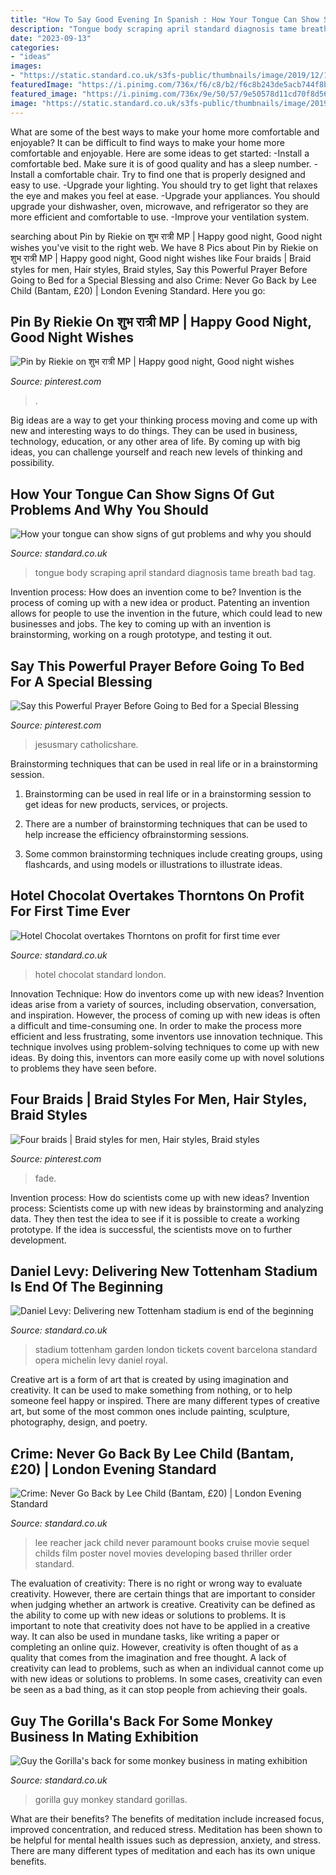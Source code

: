 ```yaml
---
title: "How To Say Good Evening In Spanish : How Your Tongue Can Show Signs Of Gut Problems And Why You Should"
description: "Tongue body scraping april standard diagnosis tame breath bad tag"
date: "2023-09-13"
categories:
- "ideas"
images:
- "https://static.standard.co.uk/s3fs-public/thumbnails/image/2019/12/18/11/tottenhamstadium1812abcd.jpg"
featuredImage: "https://i.pinimg.com/736x/f6/c8/b2/f6c8b243de5acb744f8bede057e7957a.jpg"
featured_image: "https://i.pinimg.com/736x/9e/50/57/9e50578d11cd70f8d5624e6554978ee7.jpg"
image: "https://static.standard.co.uk/s3fs-public/thumbnails/image/2019/12/18/11/tottenhamstadium1812abcd.jpg"
---
```



What are some of the best ways to make your home more comfortable and enjoyable?
It can be difficult to find ways to make your home more comfortable and enjoyable. Here are some ideas to get started: 
-Install a comfortable bed. Make sure it is of good quality and has a sleep number.
-Install a comfortable chair. Try to find one that is properly designed and easy to use.
-Upgrade your lighting. You should try to get light that relaxes the eye and makes you feel at ease.
-Upgrade your appliances. You should upgrade your dishwasher, oven, microwave, and refrigerator so they are more efficient and comfortable to use. 
-Improve your ventilation system.

	

		
searching about Pin by Riekie on शुभ रात्री MP | Happy good night, Good night wishes you've visit to the right web. We have 8 Pics about Pin by Riekie on शुभ रात्री MP | Happy good night, Good night wishes like Four braids | Braid styles for men, Hair styles, Braid styles, Say this Powerful Prayer Before Going to Bed for a Special Blessing and also Crime: Never Go Back by Lee Child (Bantam, £20) | London Evening Standard. Here you go:
		
    
## Pin By Riekie On शुभ रात्री MP | Happy Good Night, Good Night Wishes

<img loading=lazy src="https://i.pinimg.com/736x/9e/50/57/9e50578d11cd70f8d5624e6554978ee7.jpg" onerror="this.onerror=null;this.src='https://tse2.mm.bing.net/th?id=OIP.SeG4q5sPHAiW-rJRN-q_nAHaJ4&amp;pid=15.1';" alt="Pin by Riekie on शुभ रात्री MP | Happy good night, Good night wishes">

_Source: pinterest.com_

>. 

	

Big ideas are a way to get your thinking process moving and come up with new and interesting ways to do things. They can be used in business, technology, education, or any other area of life. By coming up with big ideas, you can challenge yourself and reach new levels of thinking and possibility.

    
## How Your Tongue Can Show Signs Of Gut Problems And Why You Should

<img loading=lazy src="https://static.standard.co.uk/s3fs-public/thumbnails/image/2019/04/03/11/tongue-scraping.jpg" onerror="this.onerror=null;this.src='https://tse2.mm.bing.net/th?id=OIP.KmnqfRMgZs6QJ6FCkI4LOAHaE8&amp;pid=15.1';" alt="How your tongue can show signs of gut problems and why you should">

_Source: standard.co.uk_

>tongue body scraping april standard diagnosis tame breath bad tag. 

	

Invention process: How does an invention come to be?
Invention is the process of coming up with a new idea or product. Patenting an invention allows for people to use the invention in the future, which could lead to new businesses and jobs. The key to coming up with an invention is brainstorming, working on a rough prototype, and testing it out.

    
## Say This Powerful Prayer Before Going To Bed For A Special Blessing

<img loading=lazy src="https://i.pinimg.com/736x/f4/5a/a3/f45aa38c60b3dc551936f68fb3a2efe1.jpg" onerror="this.onerror=null;this.src='https://tse3.mm.bing.net/th?id=OIP.XfcwiDS3DvosH7RPj6rT_QHaLH&amp;pid=15.1';" alt="Say this Powerful Prayer Before Going to Bed for a Special Blessing">

_Source: pinterest.com_

>jesusmary catholicshare. 

	

Brainstorming techniques that can be used in real life or in a brainstorming session.
1. Brainstorming can be used in real life or in a brainstorming session to get ideas for new products, services, or projects.
2. There are a number of brainstorming techniques that can be used to help increase the efficiency ofbrainstorming sessions.

3. Some common brainstorming techniques include creating groups, using flashcards, and using models or illustrations to illustrate ideas.

    
## Hotel Chocolat Overtakes Thorntons On Profit For First Time Ever

<img loading=lazy src="https://www.standard.co.uk/s3fs-public/thumbnails/image/2015/03/24/12/Hotel-chocolat.jpg" onerror="this.onerror=null;this.src='https://tse4.mm.bing.net/th?id=OIP.bykoFJHz1BDaSXOIdXMPwQHaE8&amp;pid=15.1';" alt="Hotel Chocolat overtakes Thorntons on profit for first time ever">

_Source: standard.co.uk_

>hotel chocolat standard london. 

	

Innovation Technique: How do inventors come up with new ideas?
Invention ideas arise from a variety of sources, including observation, conversation, and inspiration. However, the process of coming up with new ideas is often a difficult and time-consuming one. In order to make the process more efficient and less frustrating, some inventors use innovation technique. This technique involves using problem-solving techniques to come up with new ideas. By doing this, inventors can more easily come up with novel solutions to problems they have seen before.

    
## Four Braids | Braid Styles For Men, Hair Styles, Braid Styles

<img loading=lazy src="https://i.pinimg.com/736x/f6/c8/b2/f6c8b243de5acb744f8bede057e7957a.jpg" onerror="this.onerror=null;this.src='https://tse3.mm.bing.net/th?id=OIP.n7BWPKfWSEm7TB0NAd6C-QHaNL&amp;pid=15.1';" alt="Four braids | Braid styles for men, Hair styles, Braid styles">

_Source: pinterest.com_

>fade. 

	

Invention process: How do scientists come up with new ideas?
Invention process: Scientists come up with new ideas by brainstorming and analyzing data. They then test the idea to see if it is possible to create a working prototype. If the idea is successful, the scientists move on to further development.

    
## Daniel Levy: Delivering New Tottenham Stadium Is End Of The Beginning

<img loading=lazy src="https://static.standard.co.uk/s3fs-public/thumbnails/image/2019/12/18/11/tottenhamstadium1812abcd.jpg" onerror="this.onerror=null;this.src='https://tse4.mm.bing.net/th?id=OIP.ZAYEQh4Dfo7EB71UcmdFigHaE8&amp;pid=15.1';" alt="Daniel Levy: Delivering new Tottenham stadium is end of the beginning">

_Source: standard.co.uk_

>stadium tottenham garden london tickets covent barcelona standard opera michelin levy daniel royal. 

	

Creative art is a form of art that is created by using imagination and creativity. It can be used to make something from nothing, or to help someone feel happy or inspired. There are many different types of creative art, but some of the most common ones include painting, sculpture, photography, design, and poetry.

    
## Crime: Never Go Back By Lee Child (Bantam, £20) | London Evening Standard

<img loading=lazy src="https://www.standard.co.uk/s3fs-public/thumbnails/image/2013/08/15/15/Never-Go-Back---Lee-Child.jpg" onerror="this.onerror=null;this.src='https://tse3.mm.bing.net/th?id=OIP.PINRGfzNB9obEZHjQET3JAHaLH&amp;pid=15.1';" alt="Crime: Never Go Back by Lee Child (Bantam, £20) | London Evening Standard">

_Source: standard.co.uk_

>lee reacher jack child never paramount books cruise movie sequel childs film poster novel movies developing based thriller order standard. 

	

The evaluation of creativity: There is no right or wrong way to evaluate creativity. However, there are certain things that are important to consider when judging whether an artwork is creative.
Creativity can be defined as the ability to come up with new ideas or solutions to problems. It is important to note that creativity does not have to be applied in a creative way. It can also be used in mundane tasks, like writing a paper or completing an online quiz. However, creativity is often thought of as a quality that comes from the imagination and free thought. A lack of creativity can lead to problems, such as when an individual cannot come up with new ideas or solutions to problems. In some cases, creativity can even be seen as a bad thing, as it can stop people from achieving their goals.

    
## Guy The Gorilla&#039;s Back For Some Monkey Business In Mating Exhibition

<img loading=lazy src="https://www.standard.co.uk/s3fs-public/thumbnails/image/2012/01/03/09/Gorilla_415.jpg" onerror="this.onerror=null;this.src='https://tse2.mm.bing.net/th?id=OIP.lhdhvGaTx-gK19fviMulbwAAAA&amp;pid=15.1';" alt="Guy the Gorilla&#039;s back for some monkey business in mating exhibition">

_Source: standard.co.uk_

>gorilla guy monkey standard gorillas. 

	

What are their benefits?
The benefits of meditation include increased focus, improved concentration, and reduced stress. Meditation has been shown to be helpful for mental health issues such as depression, anxiety, and stress. There are many different types of meditation and each has its own unique benefits.

